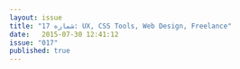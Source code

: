 ```yaml
---
layout: issue
title: "شماره 17: UX, CSS Tools, Web Design, Freelance"
date:   2015-07-30 12:41:12
issue: "017"
published: true
---
```

